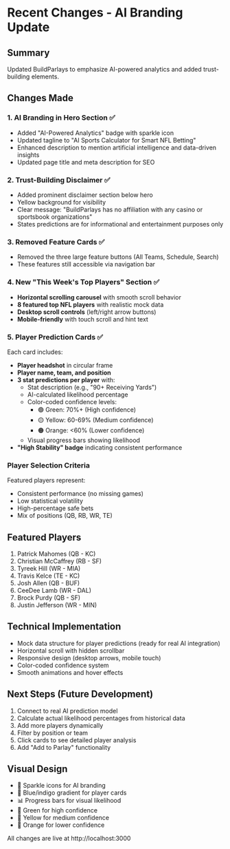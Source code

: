# Recent Changes - AI Branding Update

## Summary
Updated BuildParlays to emphasize AI-powered analytics and added trust-building elements.

## Changes Made

### 1. AI Branding in Hero Section ✅
- Added "AI-Powered Analytics" badge with sparkle icon
- Updated tagline to "AI Sports Calculator for Smart NFL Betting"
- Enhanced description to mention artificial intelligence and data-driven insights
- Updated page title and meta description for SEO

### 2. Trust-Building Disclaimer ✅
- Added prominent disclaimer section below hero
- Yellow background for visibility
- Clear message: "BuildParlays has no affiliation with any casino or sportsbook organizations"
- States predictions are for informational and entertainment purposes only

### 3. Removed Feature Cards ✅
- Removed the three large feature buttons (All Teams, Schedule, Search)
- These features still accessible via navigation bar

### 4. New "This Week's Top Players" Section ✅
- **Horizontal scrolling carousel** with smooth scroll behavior
- **8 featured top NFL players** with realistic mock data
- **Desktop scroll controls** (left/right arrow buttons)
- **Mobile-friendly** with touch scroll and hint text

### 5. Player Prediction Cards ✅
Each card includes:
- **Player headshot** in circular frame
- **Player name, team, and position**
- **3 stat predictions per player** with:
  - Stat description (e.g., "90+ Receiving Yards")
  - AI-calculated likelihood percentage
  - Color-coded confidence levels:
    - 🟢 Green: 70%+ (High confidence)
    - 🟡 Yellow: 60-69% (Medium confidence)
    - 🟠 Orange: <60% (Lower confidence)
  - Visual progress bars showing likelihood
- **"High Stability" badge** indicating consistent performance

### Player Selection Criteria
Featured players represent:
- Consistent performance (no missing games)
- Low statistical volatility
- High-percentage safe bets
- Mix of positions (QB, RB, WR, TE)

## Featured Players
1. Patrick Mahomes (QB - KC)
2. Christian McCaffrey (RB - SF)
3. Tyreek Hill (WR - MIA)
4. Travis Kelce (TE - KC)
5. Josh Allen (QB - BUF)
6. CeeDee Lamb (WR - DAL)
7. Brock Purdy (QB - SF)
8. Justin Jefferson (WR - MIN)

## Technical Implementation
- Mock data structure for player predictions (ready for real AI integration)
- Horizontal scroll with hidden scrollbar
- Responsive design (desktop arrows, mobile touch)
- Color-coded confidence system
- Smooth animations and hover effects

## Next Steps (Future Development)
1. Connect to real AI prediction model
2. Calculate actual likelihood percentages from historical data
3. Add more players dynamically
4. Filter by position or team
5. Click cards to see detailed player analysis
6. Add "Add to Parlay" functionality

## Visual Design
- 🌟 Sparkle icons for AI branding
- 🎨 Blue/indigo gradient for player cards
- 📊 Progress bars for visual likelihood
- 💚 Green for high confidence
- 💛 Yellow for medium confidence
- 🧡 Orange for lower confidence

All changes are live at http://localhost:3000


